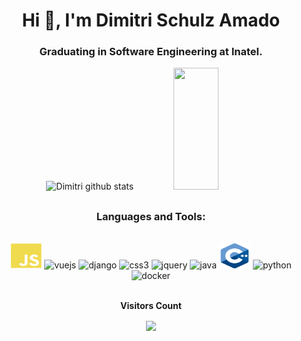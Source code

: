 <h1 align="center">Hi 👋, I'm Dimitri Schulz Amado</h1>
<h3 align="center">Graduating in Software Engineering at Inatel.</h3>

<div align="center">  
    <img width="49%" height="195px" src="https://github-readme-stats.vercel.app/api?username=DimitriSchulzAmado&show_icons=true&count_private=true&hide_border=true&title_color=FF4D00&icon_color=007FFF&text_color=c9d1d9&bg_color=0d1117" alt="Dimitri github stats" /> 
    <img width="38%" height="195px" src="https://github-readme-stats.vercel.app/api/top-langs/?username=DimitriSchulzAmado&layout=compact&hide_border=true&title_color=FF4D00&text_color=c9d1d9&bg_color=0d1117"/>
</div>

<h2></h2>
    
<h3 align="center">Languages and Tools:</h3>
<div style="display: inline_block" align="center"><br>
    <img src="https://raw.githubusercontent.com/devicons/devicon/master/icons/javascript/javascript-plain.svg" alt="javascript" width="50" height="40"/>
    <img src="https://www.vectorlogo.zone/logos/vuejs/vuejs-icon.svg" alt="vuejs" width="50" height="40">
    <img src="https://www.vectorlogo.zone/logos/djangoproject/djangoproject-icon.svg" alt="django" width="50" height="40"/>
    <img src="https://www.vectorlogo.zone/logos/w3_css/w3_css-icon.svg" alt="css3" width="50" height="40"/>
    <img src="https://www.vectorlogo.zone/logos/jquery/jquery-icon.svg" alt="jquery" width="50" height="40"/>
    <img src="https://www.vectorlogo.zone/logos/java/java-icon.svg" alt="java" width="50" height="40"/>
    <img src="https://raw.githubusercontent.com/devicons/devicon/master/icons/cplusplus/cplusplus-original.svg" alt="cplusplus" width="50" height="40"/>  
    <img src="https://www.vectorlogo.zone/logos/python/python-icon.svg" alt="python" width="50" height="40"/>
    <img src="https://www.vectorlogo.zone/logos/docker/docker-icon.svg" alt="docker" width="50" height="40"/>
</div>

<div align="center">
<br><p align="centre"><b>Visitors Count</b></p>  
<p align="center"><img align="center" src="https://profile-counter.glitch.me/{DimitriSchulzAmado}/count.svg" /></p> 
<br>
</div>
